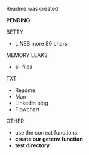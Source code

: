 Readme was created

**PENDING**

BETTY
- LINES more 80 chars

MEMORY LEAKS
- all files

TXT
- Readme
- Man
- Linkedin blog
- Flowchart

OTHER
- use the correct functions
- **create our getenv function**
- **test directory**

